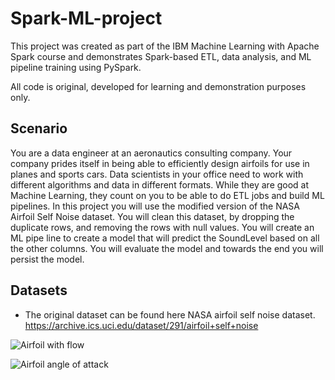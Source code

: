 # Spark-ML-project

This project was created as part of the IBM Machine Learning with Apache Spark course and demonstrates Spark-based ETL, data analysis, and ML pipeline training using PySpark.

All code is original, developed for learning and demonstration purposes only.

## Scenario

You are a data engineer at an aeronautics consulting company. Your company prides itself in being able to efficiently design airfoils for use in planes and sports cars. Data scientists in your office need to work with different algorithms and data in different formats. While they are good at Machine Learning, they count on you to be able to do ETL jobs and build ML pipelines. In this project you will use the modified version of the NASA Airfoil Self Noise dataset. You will clean this dataset, by dropping the duplicate rows, and removing the rows with null values. You will create an ML pipe line to create a model that will predict the SoundLevel based on all the other columns. You will evaluate the model and towards the end you will persist the model.

## Datasets

- The original dataset can be found here NASA airfoil self noise dataset. https://archive.ics.uci.edu/dataset/291/airfoil+self+noise


![Airfoil with flow](https://cf-courses-data.s3.us.cloud-object-storage.appdomain.cloud/IBMSkillsNetwork-BD0231EN-Coursera/images/Airfoil_with_flow.png)



![Airfoil angle of attack](https://cf-courses-data.s3.us.cloud-object-storage.appdomain.cloud/IBMSkillsNetwork-BD0231EN-Coursera/images/Airfoil_angle_of_attack.jpg)
